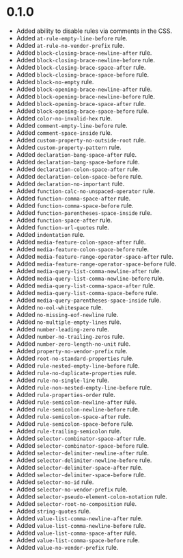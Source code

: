 # 0.1.0

* Added ability to disable rules via comments in the CSS.
* Added `at-rule-empty-line-before` rule.
* Added `at-rule-no-vendor-prefix` rule.
* Added `block-closing-brace-newline-after` rule.
* Added `block-closing-brace-newline-before` rule.
* Added `block-closing-brace-space-after` rule.
* Added `block-closing-brace-space-before` rule.
* Added `block-no-empty` rule.
* Added `block-opening-brace-newline-after` rule.
* Added `block-opening-brace-newline-before` rule.
* Added `block-opening-brace-space-after` rule.
* Added `block-opening-brace-space-before` rule.
* Added `color-no-invalid-hex` rule.
* Added `comment-empty-line-before` rule.
* Added `comment-space-inside` rule.
* Added `custom-property-no-outside-root` rule.
* Added `custom-property-pattern` rule.
* Added `declaration-bang-space-after` rule.
* Added `declaration-bang-space-before` rule.
* Added `declaration-colon-space-after` rule.
* Added `declaration-colon-space-before` rule.
* Added `declaration-no-important` rule.
* Added `function-calc-no-unspaced-operator` rule.
* Added `function-comma-space-after` rule.
* Added `function-comma-space-before` rule.
* Added `function-parentheses-space-inside` rule.
* Added `function-space-after` rule.
* Added `function-url-quotes` rule.
* Added `indentation` rule.
* Added `media-feature-colon-space-after` rule.
* Added `media-feature-colon-space-before` rule.
* Added `media-feature-range-operator-space-after` rule.
* Added `media-feature-range-operator-space-before` rule.
* Added `media-query-list-comma-newline-after` rule.
* Added `media-query-list-comma-newline-before` rule.
* Added `media-query-list-comma-space-after` rule.
* Added `media-query-list-comma-space-before` rule.
* Added `media-query-parentheses-space-inside` rule.
* Added `no-eol-whitespace` rule.
* Added `no-missing-eof-newline` rule.
* Added `no-multiple-empty-lines` rule.
* Added `number-leading-zero` rule.
* Added `number-no-trailing-zeros` rule.
* Added `number-zero-length-no-unit` rule.
* Added `property-no-vendor-prefix` rule.
* Added `root-no-standard-properties` rule.
* Added `rule-nested-empty-line-before` rule.
* Added `rule-no-duplicate-properties` rule.
* Added `rule-no-single-line` rule.
* Added `rule-non-nested-empty-line-before` rule.
* Added `rule-properties-order` rule.
* Added `rule-semicolon-newline-after` rule.
* Added `rule-semicolon-newline-before` rule.
* Added `rule-semicolon-space-after` rule.
* Added `rule-semicolon-space-before` rule.
* Added `rule-trailing-semicolon` rule.
* Added `selector-combinator-space-after` rule.
* Added `selector-combinator-space-before` rule.
* Added `selector-delimiter-newline-after` rule.
* Added `selector-delimiter-newline-before` rule.
* Added `selector-delimiter-space-after` rule.
* Added `selector-delimiter-space-before` rule.
* Added `selector-no-id` rule.
* Added `selector-no-vendor-prefix` rule.
* Added `selector-pseudo-element-colon-notation` rule.
* Added `selector-root-no-composition` rule.
* Added `string-quotes` rule.
* Added `value-list-comma-newline-after` rule.
* Added `value-list-comma-newline-before` rule.
* Added `value-list-comma-space-after` rule.
* Added `value-list-comma-space-before` rule.
* Added `value-no-vendor-prefix` rule.
